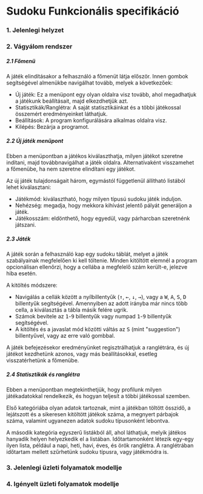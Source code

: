 Sudoku Funkcionális specifikáció
==========================================

### 1. Jelenlegi helyzet

### 2. Vágyálom rendszer
##### 2.1 Főmenü
A játék elindításakor a felhasználó a főmenüt látja először. Innen gombok segítségével almenükbe navigálhat tovább, melyek a következőek:
- Új játék: Ez a menüpont egy olyan oldalra visz tovább, ahol megadhatjuk a játékunk beállításait, majd elkezdhetjük azt.
- Statisztikák/Ranglétra: A saját statisztikáinkat és a többi játékossal összemért eredményeinket láthatjuk.
- Beállítások: A program konfigurálására alkalmas oldalra visz.
- Kilépés: Bezárja a programot.

##### 2.2 Új játék menüpont
Ebben a menüpontban a játékos kiválaszthatja, milyen játékot szeretne indítani, majd továbbnavigálhat a játék oldalra. Alternatívaként visszamehet a főmenübe, ha nem szeretne elindítani egy játékot.

Az új játék tulajdonságait három, egymástól függetlenül állítható listából lehet kiválasztani:
- Játékmód: kiválasztható, hogy milyen típusú sudoku játék induljon.
- Nehézség: megadja, hogy mekkora kihívást jelentő pályát generáljon a játék.
- Játékosszám: eldönthető, hogy egyedül, vagy párharcban szeretnénk játszani.

##### 2.3 Játék
A játék során a felhasználó kap egy sudoku táblát, melyet a játék szabályainak megfelelően ki kell töltenie. Minden kitöltött elemnél a program opcionálisan ellenőrzi, hogy a cellába a megfelelő szám került-e, jelezve hiba esetén.

A kitöltés módszere:
- Navigálás a cellák között a nyílbillentyűk (<kbd>&uarr;</kbd>, <kbd>&larr;</kbd>, <kbd>&darr;</kbd>, <kbd>&rarr;</kbd>), vagy a <kbd>W</kbd>, <kbd>A</kbd>, <kbd>S</kbd>, <kbd>D</kbd> billentyűk segítségével. Amennyiben az adott irányba már nincs több cella, a kiválasztás a tábla másik felére ugrik.
- Számok bevitele az <kbd>1</kbd>-<kbd>9</kbd> billentyűk vagy numpad <kbd>1</kbd>-<kbd>9</kbd> billentyűk segítségével.
- A kitöltés és a javaslat mód közötti váltás az <kbd>S</kbd> (mint "suggestion") billentyűvel, vagy az erre való gombbal.

A játék befejezésekor eredményünket regisztrálhatjuk a ranglétrára, és új játékot kezdhetünk azonos, vagy más beállításokkal, esetleg visszatérhetünk a főmenübe.

##### 2.4 Statisztikák és ranglétra

Ebben a menüpontban megtekinthetjük, hogy profilunk milyen játékadatokkal rendelkezik, és hogyan teljesít a többi játékossal szemben.

Első kategóriába olyan adatok tartoznak, mint a játékban töltött összidő, a lejátszott és a sikeresen kitöltött játékok száma, a megnyert párbajok száma, valamint ugyanezen adatok sudoku típusonként lebontva.

A második kategória egyszerű listákból áll, ahol láthatjuk, melyik játékos hanyadik helyen helyezkedik el a listában. Időtartamonként létezik egy-egy ilyen lista, például a napi, heti, havi, éves, és örök ranglétra. A ranglétrában időtartam mellett szűrhetünk sudoku típusra, vagy játékmódra is.

### 3. Jelenlegi üzleti folyamatok modellje

### 4. Igényelt üzleti folyamatok modellje